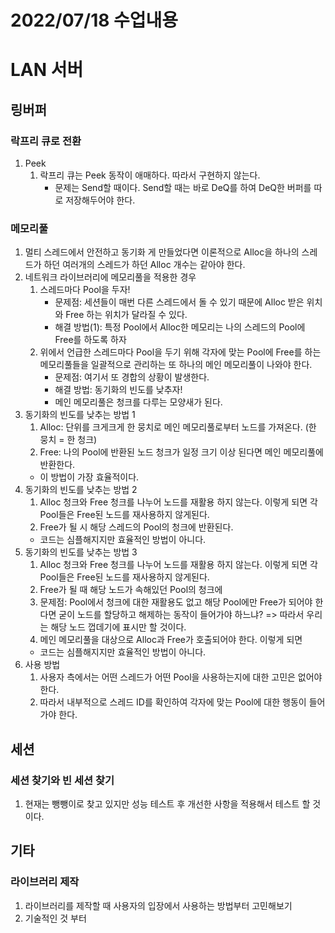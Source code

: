 # 2022/07/18 수업내용
# LAN 서버
## 링버퍼
### 락프리 큐로 전환
1. Peek
    1) 락프리 큐는 Peek 동작이 애매하다. 따라서 구현하지 않는다.
        * 문제는 Send할 때이다. Send할 때는 바로 DeQ를 하여 DeQ한 버퍼를 따로 저장해두어야 한다.

### 메모리풀
1. 멀티 스레드에서 안전하고 동기화  게 만들었다면 이론적으로 Alloc을 하나의 스레드가 하던 여러개의 스레드가 하던 Alloc 개수는 같아야 한다.
2. 네트워크 라이브러리에 메모리풀을 적용한 경우
    1) 스레드마다 Pool을 두자!
        * 문제점: 세션들이 매번 다른 스레드에서 돌 수 있기 때문에 Alloc 받은 위치와 Free 하는 위치가 달라질 수 있다. 
        * 해결 방법(1): 특정 Pool에서 Alloc한 메모리는 나의 스레드의 Pool에 Free를 하도록 하자
    2) 위에서 언급한 스레드마다 Pool을 두기 위해 각자에 맞는 Pool에 Free를 하는 메모리풀들을 일괄적으로 관리하는 또 하나의 메인 메모리풀이 나와야 한다.
        * 문제점: 여기서 또 경합의 상황이 발생한다.
        * 해결 방법: 동기화의 빈도를 낮추자!
        * 메인 메모리풀은 청크를 다루는 모양새가 된다.
3. 동기화의 빈도를 낮추는 방법 1
    1) Alloc: 단위를 크게크게 한 뭉치로 메인 메모리풀로부터 노드를 가져온다. (한 뭉치 = 한 청크)
    2) Free: 나의 Pool에 반환된 노드 청크가 일정 크기 이상 된다면 메인 메모리풀에 반환한다.
    * 이 방법이 가장 효율적이다.
4. 동기화의 빈도를 낮추는 방법 2
    1) Alloc 청크와 Free 청크를 나누어 노드를 재활용 하지 않는다. 이렇게 되면 각 Pool들은 Free된 노드를 재사용하지 않게된다.
    2) Free가 될 시 해당 스레드의 Pool의 청크에 반환된다.
    * 코드는 심플해지지만 효율적인 방법이 아니다.
5. 동기화의 빈도를 낮추는 방법 3
    1) Alloc 청크와 Free 청크를 나누어 노드를 재활용 하지 않는다. 이렇게 되면 각 Pool들은 Free된 노드를 재사용하지 않게된다.
    2) Free가 될 때 해당 노드가 속해있던 Pool의 청크에 
    3) 문제점: Pool에서 청크에 대한 재활용도 없고 해당 Pool에만 Free가 되어야 한다면 굳이 노드를 할당하고 해제하는 동작이 들어가야 하느냐? => 따라서 우리는 해당 노드 껍데기에 표시만 할 것이다.
    4) 메인 메모리풀을 대상으로 Alloc과 Free가 호출되어야 한다. 이렇게 되면 
    * 코드는 심플해지지만 효율적인 방법이 아니다.
6. 사용 방법
    1) 사용자 측에서는 어떤 스레드가 어떤 Pool을 사용하는지에 대한 고민은 없어야 한다.
    2) 따라서 내부적으로 스레드 ID를 확인하여 각자에 맞는 Pool에 대한 행동이 들어가야 한다.

## 세션
### 세션 찾기와 빈 세션 찾기
1. 현재는 뺑뺑이로 찾고 있지만 성능 테스트 후 개선한 사항을 적용해서 테스트 할 것이다.

## 기타
### 라이브러리 제작
1. 라이브러리를 제작할 때 사용자의 입장에서 사용하는 방법부터 고민해보기
2. 기술적인 것 부터 
